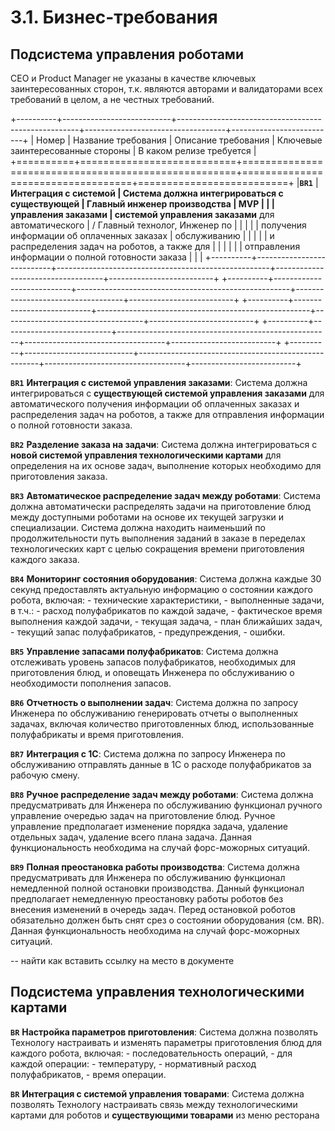 # 3.1. Бизнес-требования

## Подсистема управления роботами

CEO и Product Manager не указаны в качестве ключевых заинтересованных сторон, т.к. являются авторами и валидаторами всех требований в целом, а не честных требований.

+----------+---------------------------+-----------------------------------------------------+-----------------------------------+--------------------------+
| Номер    | Название требования       | Описание требования                                 | Ключевые заинтересованные стороны | В каком релизе требуется |
+==========+===========================+=====================================================+===================================+==========================+
|**`BR1`** | **Интеграция с системой   | Система должна интегрироваться с **существующей     | Главный инженер производства      | MVP                      |
|          | управления заказами**     | системой управления заказами** для автоматического  | / Главный технолог, Инженер по    |                          |
|          |                           | получения информации об оплаченных заказах          | обслуживанию                      |                          |
|          |                           | и распределения задач на роботов, а также для       |                                   |                          |
|          |                           | отправления информации о полной готовности заказа   |                                   |                          |
+----------+---------------------------+-----------------------------------------------------+-----------------------------------+--------------------------+
+----------+---------------------------+-----------------------------------------------------+-----------------------------------+--------------------------+
+----------+---------------------------+-----------------------------------------------------+-----------------------------------+--------------------------+
+----------+---------------------------+-----------------------------------------------------+-----------------------------------+--------------------------+
+----------+---------------------------+-----------------------------------------------------+-----------------------------------+--------------------------+


**`BR1`** **Интеграция с системой управления заказами**: Система должна интегрироваться с **существующей системой управления заказами** для автоматического получения информации об оплаченных заказах и распределения задач на роботов, а также для отправления информации о полной готовности заказа.

**`BR2`** **Разделение заказа на задачи**: Система должна интегрироваться с **новой системой управления технологическими картами** для определения на их основе задач, выполнение которых необходимо для приготовления заказа.

**`BR3`** **Автоматическое распределение задач между роботами**: Система должна автоматически распределять задачи на приготовление блюд между доступными роботами на основе их текущей загрузки и специализации. Система должна находить наименьший по продолжительности путь выполнения заданий в заказе в переделах технологических карт с целью сокращения времени приготовления каждого заказа.

**`BR4`** **Мониторинг состояния оборудования**: Система должна каждые 30 секунд предоставлять актуальную информацию о состоянии каждого робота, включая: 
    - технические характеристики, 
    - выполненные задачи, в т.ч.:
        - расход полуфабрикатов по каждой задаче, 
        - фактическое время выполнения каждой задачи,
    - текущая задача,
    - план ближайших задач,
    - текущий запас полуфабрикатов,
    - предупреждения,
    - ошибки.

**`BR5`** **Управление запасами полуфабрикатов**: Система должна отслеживать уровень запасов полуфабрикатов, необходимых для приготовления блюд, и оповещать Инженера по обслуживанию о необходимости пополнения запасов.

**`BR6`** **Отчетность о выполнении задач**: Система должна по запросу Инженера по обслуживанию генерировать отчеты о выполненных задачах, включая количество приготовленных блюд, использованные полуфабрикаты и время приготовления.

**`BR7`** **Интеграция с 1С**: Система должна по запросу Инженера по обслуживанию отправлять данные в 1С о расходе полуфабрикатов за рабочую смену.

**`BR8`** **Ручное распределение задач между роботами**: Система должна предусматривать для Инженера по обслуживанию функционал ручного управление очередью задач на приготовление блюд. Ручное управление предполагает изменение порядка задача, удаление отдельных задач, удаление всего плана задача. Данная функциональность необходима на случай форс-можорных ситуаций.

**`BR9`** **Полная преостановка работы производства**: Система должна предусматривать для Инженера по обслуживанию функционал немедленной полной остановки производства. Данный функционал предполагает немедленную преостановку работы роботов без внесения изменений в очередь задач. Перед остановкой роботов обязательно должен быть снят срез о состоянии оборудования (см. BR). Данная функциональность необходима на случай форс-можорных ситуаций.

-- найти как вставить ссылку на место в документе


## Подсистема управления технологическими картами

**`BR`** **Настройка параметров приготовления**: Система должна позволять Технологу настраивать и изменять параметры приготовления блюд для каждого робота, включая:
    - последовательность операций,
    - для каждой операции:
        - температуру,
        - нормативный расход полуфабрикатов, 
        - время операции.

**`BR`** **Интеграция с системой управления товарами**: Система должна позволять Технологу настраивать связь между технологическими картами для роботов и **существующими товарами** из меню ресторана

